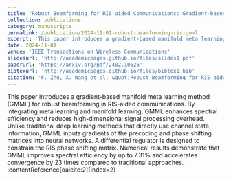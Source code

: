 ```yaml
---
title: "Robust Beamforming for RIS-aided Communications: Gradient-based Manifold Meta Learning"
collection: publications
category: manuscripts
permalink: /publication/2024-11-01-robust-beamforming-ris-gmml
excerpt: 'This paper introduces a gradient-based manifold meta learning method (GMML) for robust beamforming in RIS-aided communications, enhancing spectral efficiency and adaptability without pre-training.'
date: 2024-11-01
venue: 'IEEE Transactions on Wireless Communications'
slidesurl: 'http://academicpages.github.io/files/slides1.pdf'
paperurl: 'https://arxiv.org/pdf/2402.10626'
bibtexurl: 'http://academicpages.github.io/files/bibtex1.bib'
citation: 'F. Zhu, X. Wang et al. &quot;Robust Beamforming for RIS-aided Communications: Gradient-based Manifold Meta Learning.&quot; <i> in IEEE Transactions on Wireless Communications</i>. 23(11), 15945-15956.'
---
```

This paper introduces a gradient-based manifold meta learning method (GMML) for robust beamforming in RIS-aided communications. By integrating meta learning and manifold learning, GMML enhances spectral efficiency and reduces high-dimensional signal processing overhead. Unlike traditional deep learning methods that directly use channel state information, GMML inputs gradients of the precoding and phase shifting matrices into neural networks. A differential regulator is designed to constrain the RIS phase shifting matrix. Numerical results demonstrate that GMML improves spectral efficiency by up to 7.31% and accelerates convergence by 23 times compared to traditional approaches.&#8203;:contentReference[oaicite:2]{index=2}
